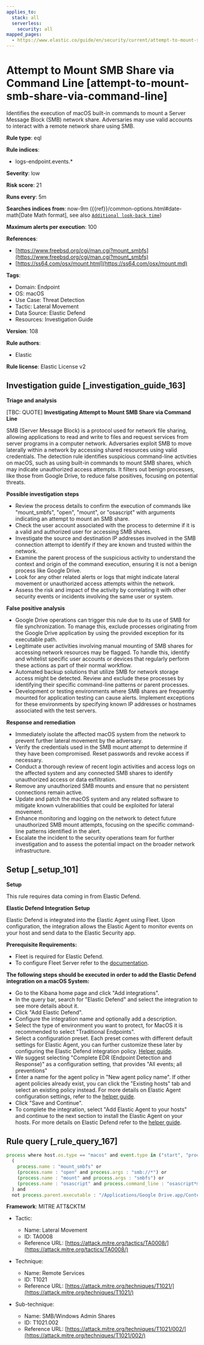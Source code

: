 ```yaml
---
applies_to:
  stack: all
  serverless:
    security: all
mapped_pages:
  - https://www.elastic.co/guide/en/security/current/attempt-to-mount-smb-share-via-command-line.html
---
```


# Attempt to Mount SMB Share via Command Line [attempt-to-mount-smb-share-via-command-line]

Identifies the execution of macOS built-in commands to mount a Server Message Block (SMB) network share. Adversaries may use valid accounts to interact with a remote network share using SMB.

**Rule type**: eql

**Rule indices**:

* logs-endpoint.events.*

**Severity**: low

**Risk score**: 21

**Runs every**: 5m

**Searches indices from**: now-9m ({{ref}}/common-options.html#date-math[Date Math format], see also [`Additional look-back time`](docs-content://solutions/security/detect-and-alert/create-detection-rule.md#rule-schedule))

**Maximum alerts per execution**: 100

**References**:

* [https://www.freebsd.org/cgi/man.cgi?mount_smbfs](https://www.freebsd.org/cgi/man.cgi?mount_smbfs)
* [https://ss64.com/osx/mount.html](https://ss64.com/osx/mount.md)

**Tags**:

* Domain: Endpoint
* OS: macOS
* Use Case: Threat Detection
* Tactic: Lateral Movement
* Data Source: Elastic Defend
* Resources: Investigation Guide

**Version**: 108

**Rule authors**:

* Elastic

**Rule license**: Elastic License v2

## Investigation guide [_investigation_guide_163]

**Triage and analysis**

[TBC: QUOTE]
**Investigating Attempt to Mount SMB Share via Command Line**

SMB (Server Message Block) is a protocol used for network file sharing, allowing applications to read and write to files and request services from server programs in a computer network. Adversaries exploit SMB to move laterally within a network by accessing shared resources using valid credentials. The detection rule identifies suspicious command-line activities on macOS, such as using built-in commands to mount SMB shares, which may indicate unauthorized access attempts. It filters out benign processes, like those from Google Drive, to reduce false positives, focusing on potential threats.

**Possible investigation steps**

* Review the process details to confirm the execution of commands like "mount_smbfs", "open", "mount", or "osascript" with arguments indicating an attempt to mount an SMB share.
* Check the user account associated with the process to determine if it is a valid and authorized user for accessing SMB shares.
* Investigate the source and destination IP addresses involved in the SMB connection attempt to identify if they are known and trusted within the network.
* Examine the parent process of the suspicious activity to understand the context and origin of the command execution, ensuring it is not a benign process like Google Drive.
* Look for any other related alerts or logs that might indicate lateral movement or unauthorized access attempts within the network.
* Assess the risk and impact of the activity by correlating it with other security events or incidents involving the same user or system.

**False positive analysis**

* Google Drive operations can trigger this rule due to its use of SMB for file synchronization. To manage this, exclude processes originating from the Google Drive application by using the provided exception for its executable path.
* Legitimate user activities involving manual mounting of SMB shares for accessing network resources may be flagged. To handle this, identify and whitelist specific user accounts or devices that regularly perform these actions as part of their normal workflow.
* Automated backup solutions that utilize SMB for network storage access might be detected. Review and exclude these processes by identifying their specific command-line patterns or parent processes.
* Development or testing environments where SMB shares are frequently mounted for application testing can cause alerts. Implement exceptions for these environments by specifying known IP addresses or hostnames associated with the test servers.

**Response and remediation**

* Immediately isolate the affected macOS system from the network to prevent further lateral movement by the adversary.
* Verify the credentials used in the SMB mount attempt to determine if they have been compromised. Reset passwords and revoke access if necessary.
* Conduct a thorough review of recent login activities and access logs on the affected system and any connected SMB shares to identify unauthorized access or data exfiltration.
* Remove any unauthorized SMB mounts and ensure that no persistent connections remain active.
* Update and patch the macOS system and any related software to mitigate known vulnerabilities that could be exploited for lateral movement.
* Enhance monitoring and logging on the network to detect future unauthorized SMB mount attempts, focusing on the specific command-line patterns identified in the alert.
* Escalate the incident to the security operations team for further investigation and to assess the potential impact on the broader network infrastructure.


## Setup [_setup_101]

**Setup**

This rule requires data coming in from Elastic Defend.

**Elastic Defend Integration Setup**

Elastic Defend is integrated into the Elastic Agent using Fleet. Upon configuration, the integration allows the Elastic Agent to monitor events on your host and send data to the Elastic Security app.

**Prerequisite Requirements:**

* Fleet is required for Elastic Defend.
* To configure Fleet Server refer to the [documentation](docs-content://reference/ingestion-tools/fleet/fleet-server.md).

**The following steps should be executed in order to add the Elastic Defend integration on a macOS System:**

* Go to the Kibana home page and click "Add integrations".
* In the query bar, search for "Elastic Defend" and select the integration to see more details about it.
* Click "Add Elastic Defend".
* Configure the integration name and optionally add a description.
* Select the type of environment you want to protect, for MacOS it is recommended to select "Traditional Endpoints".
* Select a configuration preset. Each preset comes with different default settings for Elastic Agent, you can further customize these later by configuring the Elastic Defend integration policy. [Helper guide](docs-content://solutions/security/configure-elastic-defend/configure-an-integration-policy-for-elastic-defend.md).
* We suggest selecting "Complete EDR (Endpoint Detection and Response)" as a configuration setting, that provides "All events; all preventions"
* Enter a name for the agent policy in "New agent policy name". If other agent policies already exist, you can click the "Existing hosts" tab and select an existing policy instead. For more details on Elastic Agent configuration settings, refer to the [helper guide](docs-content://reference/ingestion-tools/fleet/agent-policy.md).
* Click "Save and Continue".
* To complete the integration, select "Add Elastic Agent to your hosts" and continue to the next section to install the Elastic Agent on your hosts. For more details on Elastic Defend refer to the [helper guide](docs-content://solutions/security/configure-elastic-defend/install-elastic-defend.md).


## Rule query [_rule_query_167]

```js
process where host.os.type == "macos" and event.type in ("start", "process_started") and
  (
    process.name : "mount_smbfs" or
    (process.name : "open" and process.args : "smb://*") or
    (process.name : "mount" and process.args : "smbfs") or
    (process.name : "osascript" and process.command_line : "osascript*mount volume*smb://*")
  ) and
  not process.parent.executable : "/Applications/Google Drive.app/Contents/MacOS/Google Drive"
```

**Framework**: MITRE ATT&CKTM

* Tactic:

    * Name: Lateral Movement
    * ID: TA0008
    * Reference URL: [https://attack.mitre.org/tactics/TA0008/](https://attack.mitre.org/tactics/TA0008/)

* Technique:

    * Name: Remote Services
    * ID: T1021
    * Reference URL: [https://attack.mitre.org/techniques/T1021/](https://attack.mitre.org/techniques/T1021/)

* Sub-technique:

    * Name: SMB/Windows Admin Shares
    * ID: T1021.002
    * Reference URL: [https://attack.mitre.org/techniques/T1021/002/](https://attack.mitre.org/techniques/T1021/002/)



